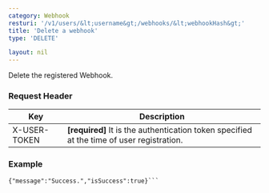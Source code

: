 ```yaml
---
category: Webhook
resturi: '/v1/users/&lt;username&gt;/webhooks/&lt;webhookHash&gt;'
title: 'Delete a webhook'
type: 'DELETE'

layout: nil
---
```


Delete the registered Webhook.

### Request Header

|Key|Description|
|---|---|
|X-USER-TOKEN|**[required]** It is the authentication token specified at the time of user registration.|


### Example

```$ curl -X DELETE https://pixe.la/v1/users/a-know/webhooks/<webhookHash> -H 'X-USER-TOKEN:thisissecret'
{"message":"Success.","isSuccess":true}```
